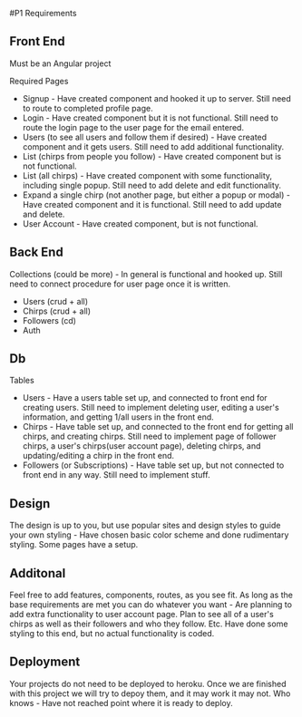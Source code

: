 #P1 Requirements

## Front End

Must be an Angular project

Required Pages
- Signup - Have created component and hooked it up to server. Still need to route to completed profile page.
- Login - Have created component but it is not functional. Still need to route the login page to the user page for the email entered.
- Users (to see all users and follow them if desired) - Have created component and it gets users. Still need to add additional functionality.
- List (chirps from people you follow) - Have created component but is not functional.
- List (all chirps) - Have created component with some functionality, including single popup. Still need to add delete and edit functionality.
- Expand a single chirp (not another page, but either a popup or modal) - Have created component and it is functional. Still need to add update and delete.
- User Account - Have created component, but is not functional.

## Back End

Collections (could be more) - In general is functional and hooked up. Still need to connect procedure for user page once it is written.
- Users (crud + all)
- Chirps (crud + all)
- Followers (cd)
- Auth 

## Db 

Tables 
- Users - Have a users table set up, and connected to front end for creating users. Still need to implement deleting user, editing a user's information, and getting 1/all users in the front end.
- Chirps - Have table set up, and connected to the front end for getting all chirps, and creating chirps. Still need to implement page of follower chirps, a user's chirps(user account page), deleting chirps, and updating/editing a chirp in the front end.
- Followers (or Subscriptions) - Have table set up, but not connected to front end in any way. Still need to implement stuff.

## Design

The design is up to you, but use popular sites and design styles to guide your own styling - Have chosen basic color scheme and done rudimentary styling. Some pages have a setup.

## Additonal

Feel free to add features, components, routes, as you see fit. As long as the base requirements are met you can do whatever you want - Are planning to add extra functionality to user account page. Plan to see all of a user's chirps as well as their followers and who they follow. Etc. Have done some styling to this end, but no actual functionality is coded.

## Deployment

Your projects do not need to be deployed to heroku. Once we are finished with this project we will try to depoy them, and it may work it may not. Who knows - Have not reached point where it is ready to deploy.
